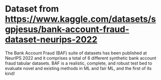 # Dataset from https://www.kaggle.com/datasets/sgpjesus/bank-account-fraud-dataset-neurips-2022

The Bank Account Fraud (BAF) suite of datasets has been published at NeurIPS 2022 and it comprises a total of 6 different synthetic bank account fraud tabular datasets. BAF is a realistic, complete, and robust test bed to evaluate novel and existing methods in ML and fair ML, and the first of its kind!
